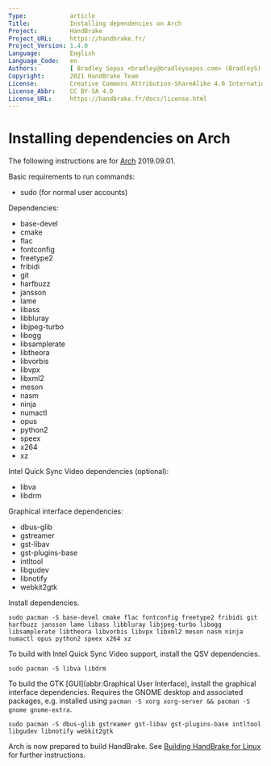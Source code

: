 ```yaml
---
Type:            article
Title:           Installing dependencies on Arch
Project:         HandBrake
Project_URL:     https://handbrake.fr/
Project_Version: 1.4.0
Language:        English
Language_Code:   en
Authors:         [ Bradley Sepos <bradley@bradleysepos.com> (BradleyS) ]
Copyright:       2021 HandBrake Team
License:         Creative Commons Attribution-ShareAlike 4.0 International
License_Abbr:    CC BY-SA 4.0
License_URL:     https://handbrake.fr/docs/license.html
---
```


Installing dependencies on Arch
===============================

The following instructions are for [Arch](https://www.archlinux.org) 2019.09.01.

Basic requirements to run commands:

- sudo (for normal user accounts)

Dependencies:

- base-devel
- cmake
- flac
- fontconfig
- freetype2
- fribidi
- git
- harfbuzz
- jansson
- lame
- libass
- libbluray
- libjpeg-turbo
- libogg
- libsamplerate
- libtheora
- libvorbis
- libvpx
- libxml2
- meson
- nasm
- ninja
- numactl
- opus
- python2
- speex
- x264
- xz

Intel Quick Sync Video dependencies (optional):

- libva
- libdrm

Graphical interface dependencies:

- dbus-glib
- gstreamer
- gst-libav
- gst-plugins-base
- intltool
- libgudev
- libnotify
- webkit2gtk

Install dependencies.

    sudo pacman -S base-devel cmake flac fontconfig freetype2 fribidi git harfbuzz jansson lame libass libbluray libjpeg-turbo libogg libsamplerate libtheora libvorbis libvpx libxml2 meson nasm ninja numactl opus python2 speex x264 xz

To build with Intel Quick Sync Video support, install the QSV dependencies.

    sudo pacman -S libva libdrm

To build the GTK [GUI](abbr:Graphical User Interface), install the graphical interface dependencies. Requires the GNOME desktop and associated packages, e.g. installed using `pacman -S xorg xorg-server && pacman -S gnome gnome-extra`.

    sudo pacman -S dbus-glib gstreamer gst-libav gst-plugins-base intltool libgudev libnotify webkit2gtk

Arch is now prepared to build HandBrake. See [Building HandBrake for Linux](build-linux.html) for further instructions.
